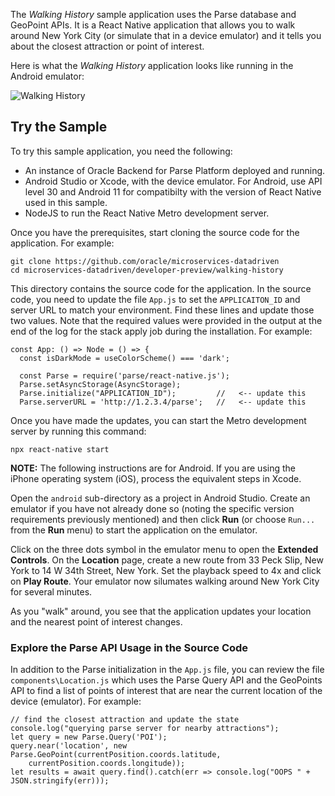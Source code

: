 
The *Walking History* sample application uses the Parse database and GeoPoint APIs.  It is a React Native application
that allows you to walk around New York City (or simulate that in a device emulator) and it tells you about the
closest attraction or point of interest.

Here is what the *Walking History* application looks like running in the Android emulator:

![Walking History](../../mbaas-walking-history.png)

## Try the Sample

To try this sample application, you need the following: 

- An instance of Oracle Backend for Parse Platform deployed and running.
- Android Studio or Xcode, with the device emulator.
  For Android, use API level 30 and Android 11 for compatibilty with the version of React Native used in this sample.
- NodeJS to run the React Native Metro development server. 

Once you have the prerequisites, start cloning the source code for the application. For example:

```
git clone https://github.com/oracle/microservices-datadriven
cd microservices-datadriven/developer-preview/walking-history
```

This directory contains the source code for the application. In the source code, you need to update the file `App.js` to set the `APPLICAITON_ID` and server URL to match your environment.
Find these lines and update those two values.  Note that the required values were provided in the output at the end of
the log for the stack apply job during the installation. For example:

```
const App: () => Node = () => {
  const isDarkMode = useColorScheme() === 'dark';

  const Parse = require('parse/react-native.js');
  Parse.setAsyncStorage(AsyncStorage);
  Parse.initialize("APPLICATION_ID");         //   <-- update this
  Parse.serverURL = 'http://1.2.3.4/parse';   //   <-- update this
```

Once you have made the updates, you can start the Metro development server by running this command:

```
npx react-native start
```

**NOTE:** The following instructions are for Android.  If you are using the iPhone operating system (iOS), process the equivalent steps in Xcode.

Open the `android` sub-directory as a project in Android Studio.  Create an emulator if you have not already done so (noting the
specific version requirements previously mentioned) and then click **Run** (or choose `Run...` from the **Run** menu) to start
the application on the emulator.

Click on the three dots symbol in the emulator menu to open the **Extended Controls**.  On the **Location** page, create a new
route from 33 Peck Slip, New York to 14 W 34th Street, New York. Set the playback speed to 4x and click on
**Play Route**. Your emulator now silumates walking around New York City for several minutes. 

As you "walk" around, you see that the application updates your location and the nearest point of interest changes.

### Explore the Parse API Usage in the Source Code

In addition to the Parse initialization in the `App.js` file, you can review the file
`components\Location.js` which uses the Parse Query API and the GeoPoints API to find a list of points of
interest that are near the current location of the device (emulator). For example:

```
// find the closest attraction and update the state
console.log("querying parse server for nearby attractions");
let query = new Parse.Query('POI');
query.near('location', new Parse.GeoPoint(currentPosition.coords.latitude,
    currentPosition.coords.longitude));
let results = await query.find().catch(err => console.log("OOPS " + JSON.stringify(err)));
```
